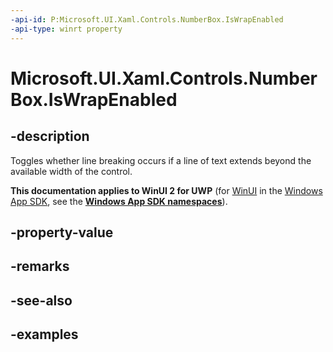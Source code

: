 ```yaml
---
-api-id: P:Microsoft.UI.Xaml.Controls.NumberBox.IsWrapEnabled
-api-type: winrt property
---
```


# Microsoft.UI.Xaml.Controls.NumberBox.IsWrapEnabled

<!--
public bool IsWrapEnabled { get; set; }
-->

## -description

Toggles whether line breaking occurs if a line of text extends beyond the available width of the control. 

**This documentation applies to WinUI 2 for UWP** (for [WinUI](/windows/apps/winui/winui3/) in the [Windows App SDK](/windows/apps/windows-app-sdk/), see the **[Windows App SDK namespaces](/windows/windows-app-sdk/api/winrt/)**).

## -property-value

## -remarks

## -see-also

## -examples

